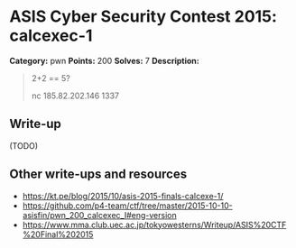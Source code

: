 # ASIS Cyber Security Contest 2015: calcexec-1

**Category:** pwn
**Points:** 200
**Solves:** 7
**Description:**

> 2+2 == 5?
> 
> nc 185.82.202.146 1337

## Write-up

(TODO)

## Other write-ups and resources

* <https://kt.pe/blog/2015/10/asis-2015-finals-calcexe-1/>
* <https://github.com/p4-team/ctf/tree/master/2015-10-10-asisfin/pwn_200_calcexec_I#eng-version>
* <https://www.mma.club.uec.ac.jp/tokyowesterns/Writeup/ASIS%20CTF%20Final%202015>
